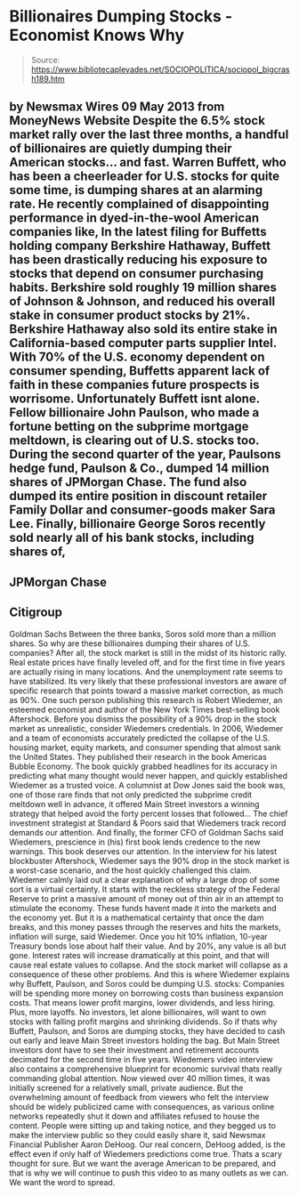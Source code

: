 # Billionaires Dumping Stocks - Economist Knows Why

> Source: https://www.bibliotecapleyades.net/SOCIOPOLITICA/sociopol_bigcrash189.htm

by Newsmax Wires
09 May 2013
from
MoneyNews Website
Despite the 6.5% stock market rally over the
last three months, a handful of billionaires are quietly dumping their
American stocks... and fast.
Warren Buffett, who has been a cheerleader for U.S. stocks for quite
some time, is dumping shares at an alarming rate.
He recently complained of disappointing
performance in dyed-in-the-wool American companies like,
In the latest filing for Buffetts holding
company Berkshire Hathaway, Buffett has been drastically reducing his
exposure to stocks that depend on consumer purchasing habits.
Berkshire sold
roughly 19 million shares of Johnson & Johnson, and reduced his overall
stake in consumer product stocks by 21%. Berkshire Hathaway also sold its
entire stake in California-based computer parts supplier Intel.
With 70% of the U.S. economy dependent on consumer spending, Buffetts
apparent lack of faith in these companies future prospects is worrisome.
Unfortunately Buffett isnt alone.
Fellow billionaire John Paulson, who made a fortune betting on the
subprime mortgage meltdown, is clearing out of U.S. stocks too.
During the
second quarter of the year, Paulsons hedge fund, Paulson & Co., dumped 14
million shares of JPMorgan Chase. The fund also dumped its entire position
in discount retailer Family Dollar and consumer-goods maker Sara Lee.
Finally, billionaire
George Soros recently sold nearly all
of his bank stocks, including shares of,
-
JPMorgan Chase
-
Citigroup
-
Goldman Sachs
Between the three banks, Soros sold more than a
million shares.
So why are these billionaires dumping their shares of U.S. companies?
After all, the stock market is still in the midst of its historic rally.
Real estate prices have finally leveled off, and for the first time in five
years are actually rising in many locations. And the unemployment rate seems
to have stabilized.
Its very likely that these professional investors are aware of specific
research that points toward a massive market correction, as much as 90%.
One such person publishing this research is Robert Wiedemer, an
esteemed economist and author of the New York Times best-selling book
Aftershock.
Before you dismiss the possibility of a 90% drop in the stock market as
unrealistic, consider Wiedemers credentials.
In 2006, Wiedemer and a team of economists accurately predicted the collapse
of the U.S. housing market, equity markets, and consumer spending that
almost sank the United States. They published their research in the book
Americas Bubble Economy.
The book quickly grabbed headlines for its accuracy in predicting what many
thought would never happen, and quickly established Wiedemer as a trusted
voice.
A columnist at Dow Jones said the book was,
one of those rare finds that not only
predicted the subprime credit meltdown well in advance, it offered Main
Street investors a winning strategy that helped avoid the forty percent
losses that followed...
The chief investment strategist at Standard &
Poors said that Wiedemers track record demands our attention.
And finally, the former CFO of Goldman Sachs said Wiedemers,
prescience in (his) first book lends
credence to the new warnings. This book deserves our attention.
In the interview for his latest blockbuster
Aftershock, Wiedemer says the 90% drop in the stock market is a
worst-case scenario, and the host quickly challenged this claim.
Wiedemer calmly laid out a clear explanation of why a large drop of some
sort is a virtual certainty.
It starts with the reckless strategy of
the
Federal Reserve to print a massive amount of money out of thin
air in an attempt to stimulate the economy.
These funds havent made it into the
markets and the economy yet. But it is a mathematical certainty that
once the dam breaks, and this money passes through the reserves and hits
the markets, inflation will surge, said Wiedemer.
Once you hit 10% inflation, 10-year Treasury bonds lose about half
their value. And by 20%, any value is all but gone.
Interest rates will
increase dramatically at this point, and that will cause real estate
values to collapse. And the stock market will collapse as a consequence
of these other problems.
And this is where Wiedemer explains why Buffett,
Paulson, and Soros could be dumping U.S. stocks:
Companies will be spending more money on
borrowing costs than business expansion costs. That means lower profit
margins, lower dividends, and less hiring. Plus, more layoffs.
No investors, let alone billionaires, will want
to own stocks with falling profit margins and shrinking dividends.
So if thats why Buffett, Paulson, and Soros are
dumping stocks, they have decided to cash out early and leave Main Street
investors holding the bag.
But Main Street investors dont have to see their investment and retirement
accounts decimated for the second time in five years. Wiedemers video
interview also contains a comprehensive blueprint for economic survival
thats really commanding global attention.
Now viewed over 40 million times, it was initially screened for a relatively
small, private audience.
But the overwhelming amount of feedback from
viewers who felt the interview should be widely publicized came with
consequences, as various online networks repeatedly shut it down and
affiliates refused to house the content.
People were sitting up and taking notice,
and they begged us to make the interview public so they could easily
share it, said Newsmax Financial Publisher Aaron DeHoog.
Our real concern, DeHoog added, is the effect even if only half of
Wiedemers predictions come true.
Thats a scary thought for sure. But we want the average American to be
prepared, and that is why we will continue to push this video to as many
outlets as we can.
We want the word to spread.

